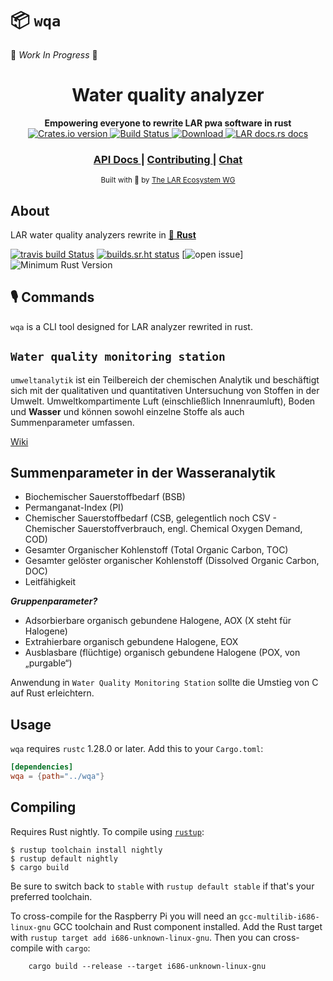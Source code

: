 # 📦 `wqa`

🚧 _Work In Progress_ 🚧

<h1 align="center">Water quality analyzer</h1>
<div align="center">
 <strong>
   Empowering everyone to rewrite LAR pwa software in rust
 </strong>
</div>

<div align="center">
  <!-- Crates version -->
  <a href="https://crates.io/crates/wqa">
    <img src="https://img.shields.io/crates/v/wqa.svg?style=flat-square"
    alt="Crates.io version" />
  </a>
  <!-- Build Status -->
  <a href="https://travis-ci.org/lar-rs/wqa">
    <img src="https://travis-ci.com/lar-rs/wqa.svg?branch=master"
      alt="Build Status" />
  </a>
  <!-- Downloads -->
  <a href="https://crates.io/crates/wqa">
    <img src="https://img.shields.io/crates/d/wqa.svg?style=flat-square"
      alt="Download" />
  </a>
  <!-- docs.rs docs -->
  <a href="https://docs.rs.lar.de/wqa">
    <img src="https://img.shields.io/badge/docs-latest-blue.svg?style=flat-square"
      alt="LAR docs.rs docs" />
  </a>
</div>

<div align="center">
  <h3>
    <a href="https://docs.rs.lar.de/wqa">
      API Docs
    </a>
    <span> | </span>
    <a href="https://github.com/rustasync/wqa/blob/master/.github/CONTRIBUTING.md">
      Contributing
    </a>
    <span> | </span>
    <a href="https://lar.zulipchat.com/">
      Chat
    </a>
  </h3>
</div>

<div align="center">
  <sub>Built with 🌊 by <a href="https://github.com/lar-rs">The LAR Ecosystem WG</a>
</div>


## About

LAR water quality analyzers rewrite in [🦀 **Rust**](https://github.com/lar-rs/wqa)

[![travis build Status](https://travis-ci.com/lar-rs/wqa.svg?branch=master)](https://travis-ci.com/lar-rs/wqa)
[![builds.sr.ht status](https://builds.sr.ht/~asmolkov/wqa/.build.yml.svg)](https://builds.sr.ht/~asmolkov/wqa/.build.yml?)
[![open issue][issue]]
![Minimum Rust Version][min-rust-badge]

## 🎙️ Commands

`wqa` is a CLI tool designed for LAR analyzer rewrited in rust.

<!-- Server on tide [creating 🌊 web-server .deb binary with rust](https://gi.net.in/posts/creating-web-server-deb-binary-with-rust/) -->

## `Water quality monitoring station`

 `umweltanalytik` ist ein Teilbereich der chemischen Analytik und beschäftigt sich mit der qualitativen und quantitativen Untersuchung von Stoffen in der Umwelt. Umweltkompartimente Luft (einschließlich Innenraumluft), Boden und **Wasser** und können sowohl einzelne Stoffe als auch Summenparameter umfassen.

[Wiki](https://de.wikipedia.org/wiki/Umweltanalytik)

## Summenparameter in der Wasseranalytik

- Biochemischer Sauerstoffbedarf (BSB)
- Permanganat-Index (PI)
- Chemischer Sauerstoffbedarf (CSB, gelegentlich noch CSV - Chemischer Sauerstoffverbrauch, engl. Chemical Oxygen Demand, COD)
- Gesamter Organischer Kohlenstoff (Total Organic Carbon, TOC)
- Gesamter gelöster organischer Kohlenstoff (Dissolved Organic Carbon, DOC)
- Leitfähigkeit

***Gruppenparameter?***

- Adsorbierbare organisch gebundene Halogene, AOX (X steht für Halogene)
- Extrahierbare organisch gebundene Halogene, EOX
- Ausblasbare (flüchtige) organisch gebundene Halogene (POX, von „purgable“)

Anwendung in `Water Quality Monitoring Station` sollte die Umstieg von C auf Rust erleichtern.



## Usage
`wqa` requires `rustc` 1.28.0 or later. Add this to your `Cargo.toml`:

```toml
[dependencies]
wqa = {path="../wqa"}
```

## Compiling

Requires Rust nightly. To compile using [`rustup`](https://rustup.rs/):

```ShellSession
$ rustup toolchain install nightly
$ rustup default nightly
$ cargo build
```

Be sure to switch back to `stable` with `rustup default stable` if that's your preferred toolchain.


To cross-compile for the Raspberry Pi you will need an
`gcc-multilib-i686-linux-gnu` GCC toolchain and Rust component installed. Add the Rust target
with `rustup target add i686-unknown-linux-gnu`. Then you can
cross-compile with `cargo`:

```ShellSession
    cargo build --release --target i686-unknown-linux-gnu
```

[irc-img]:      https://img.shields.io/badge/hackint-%23lar-blue.svg
[irc]:          https://webirc.hackint.org/#irc://irc.hackint.org/#lar

[ui]: https://user-images.githubusercontent.com/383250/59148363-53188c80-8a08-11e9-9b29-9cac56809ee2.png "Automaat UI Example"
[issue]: https://img.shields.io/github/issues/lar-rs/wqa?style=flat-square

<!-- Badges -->
[min-rust-badge]: https://img.shields.io/badge/rustc-1.38+-blue.svg

